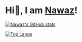 # Hi👋, I am [Nawaz](https://linktr.ee/nawazsiddiqui27)!

<!--
**Nawaz027/Nawaz027** is a ✨ _special_ ✨ repository because its `README.md` (this file) appears on your GitHub profile.

Here are some ideas to get you started:

- 🔭 I’m currently working on ...
- 🌱 I’m currently learning ...
- 👯 I’m looking to collaborate on ...
- 🤔 I’m looking for help with ...
- 💬 Ask me about ...
- 📫 How to reach me: ...
- 😄 Pronouns: ...
- ⚡ Fun fact: ...
-->
[![Nawaz's GitHub stats](https://github-readme-stats.vercel.app/api?username=Nawaz027&show_icons=true&theme=tokyonight)](https://github.com/anuraghazra/github-readme-stats)

[![Top Langs](https://github-readme-stats.vercel.app/api/top-langs/?username=Nawaz027&show_icons=true&theme=tokyonight)](https://github.com/anuraghazra/github-readme-stats)
